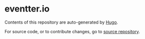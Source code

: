 # eventter.io

Contents of this repository are auto-generated by [Hugo](https://gohugo.io/).

For source code, or to contribute changes, go to [source repository](https://github.com/eventter/eventter).
